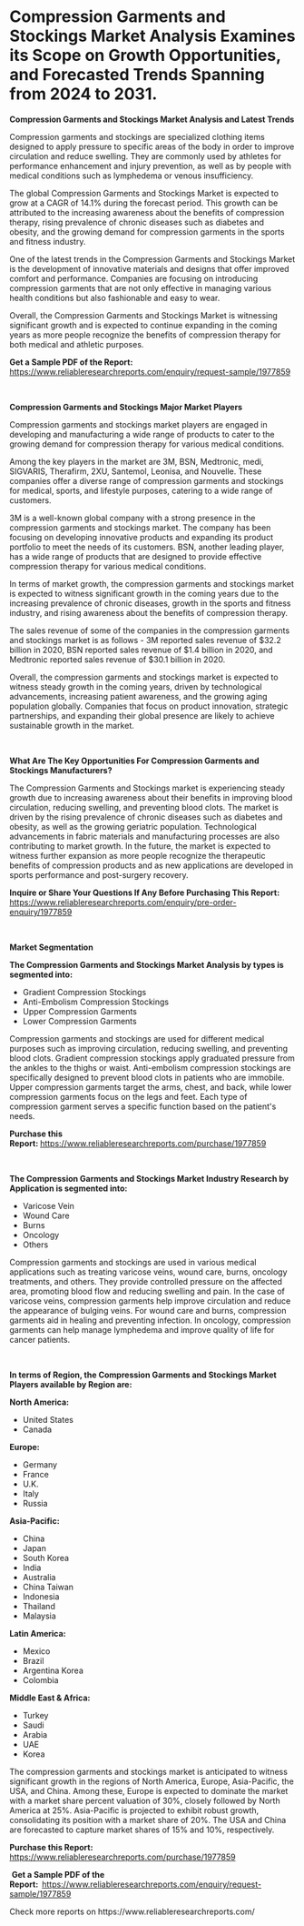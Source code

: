<p><h1>Compression Garments and Stockings Market Analysis Examines its Scope on Growth Opportunities, and Forecasted Trends Spanning from 2024 to 2031.</h1></p><p><strong>Compression Garments and Stockings Market Analysis and Latest Trends</strong></p>
<p><p>Compression garments and stockings are specialized clothing items designed to apply pressure to specific areas of the body in order to improve circulation and reduce swelling. They are commonly used by athletes for performance enhancement and injury prevention, as well as by people with medical conditions such as lymphedema or venous insufficiency.</p><p>The global Compression Garments and Stockings Market is expected to grow at a CAGR of 14.1% during the forecast period. This growth can be attributed to the increasing awareness about the benefits of compression therapy, rising prevalence of chronic diseases such as diabetes and obesity, and the growing demand for compression garments in the sports and fitness industry.</p><p>One of the latest trends in the Compression Garments and Stockings Market is the development of innovative materials and designs that offer improved comfort and performance. Companies are focusing on introducing compression garments that are not only effective in managing various health conditions but also fashionable and easy to wear.</p><p>Overall, the Compression Garments and Stockings Market is witnessing significant growth and is expected to continue expanding in the coming years as more people recognize the benefits of compression therapy for both medical and athletic purposes.</p></p>
<p><strong>Get a Sample PDF of the Report:&nbsp;</strong> <a href="https://www.reliableresearchreports.com/enquiry/request-sample/1977859">https://www.reliableresearchreports.com/enquiry/request-sample/1977859</a></p>
<p>&nbsp;</p>
<p><strong>Compression Garments and Stockings Major Market Players</strong></p>
<p><p>Compression garments and stockings market players are engaged in developing and manufacturing a wide range of products to cater to the growing demand for compression therapy for various medical conditions.</p><p>Among the key players in the market are 3M, BSN, Medtronic, medi, SIGVARIS, Therafirm, 2XU, Santemol, Leonisa, and Nouvelle. These companies offer a diverse range of compression garments and stockings for medical, sports, and lifestyle purposes, catering to a wide range of customers.</p><p>3M is a well-known global company with a strong presence in the compression garments and stockings market. The company has been focusing on developing innovative products and expanding its product portfolio to meet the needs of its customers. BSN, another leading player, has a wide range of products that are designed to provide effective compression therapy for various medical conditions.</p><p>In terms of market growth, the compression garments and stockings market is expected to witness significant growth in the coming years due to the increasing prevalence of chronic diseases, growth in the sports and fitness industry, and rising awareness about the benefits of compression therapy.</p><p>The sales revenue of some of the companies in the compression garments and stockings market is as follows - 3M reported sales revenue of $32.2 billion in 2020, BSN reported sales revenue of $1.4 billion in 2020, and Medtronic reported sales revenue of $30.1 billion in 2020.</p><p>Overall, the compression garments and stockings market is expected to witness steady growth in the coming years, driven by technological advancements, increasing patient awareness, and the growing aging population globally. Companies that focus on product innovation, strategic partnerships, and expanding their global presence are likely to achieve sustainable growth in the market.</p></p>
<p>&nbsp;</p>
<p><strong>What Are The Key Opportunities For Compression Garments and Stockings Manufacturers?</strong></p>
<p><p>The Compression Garments and Stockings market is experiencing steady growth due to increasing awareness about their benefits in improving blood circulation, reducing swelling, and preventing blood clots. The market is driven by the rising prevalence of chronic diseases such as diabetes and obesity, as well as the growing geriatric population. Technological advancements in fabric materials and manufacturing processes are also contributing to market growth. In the future, the market is expected to witness further expansion as more people recognize the therapeutic benefits of compression products and as new applications are developed in sports performance and post-surgery recovery.</p></p>
<p><strong>Inquire or Share Your Questions If Any Before Purchasing This Report:</strong> <a href="https://www.reliableresearchreports.com/enquiry/pre-order-enquiry/1977859">https://www.reliableresearchreports.com/enquiry/pre-order-enquiry/1977859</a></p>
<p>&nbsp;</p>
<p><strong>Market Segmentation</strong></p>
<p><strong>The Compression Garments and Stockings Market Analysis by types is segmented into:</strong></p>
<p><ul><li>Gradient Compression Stockings</li><li>Anti-Embolism Compression Stockings</li><li>Upper Compression Garments</li><li>Lower Compression Garments</li></ul></p>
<p><p>Compression garments and stockings are used for different medical purposes such as improving circulation, reducing swelling, and preventing blood clots. Gradient compression stockings apply graduated pressure from the ankles to the thighs or waist. Anti-embolism compression stockings are specifically designed to prevent blood clots in patients who are immobile. Upper compression garments target the arms, chest, and back, while lower compression garments focus on the legs and feet. Each type of compression garment serves a specific function based on the patient's needs.</p></p>
<p><strong>Purchase this Report:&nbsp;</strong><a href="https://www.reliableresearchreports.com/purchase/1977859">https://www.reliableresearchreports.com/purchase/1977859</a></p>
<p>&nbsp;</p>
<p><strong>The Compression Garments and Stockings Market Industry Research by Application is segmented into:</strong></p>
<p><ul><li>Varicose Vein</li><li>Wound Care</li><li>Burns</li><li>Oncology</li><li>Others</li></ul></p>
<p><p>Compression garments and stockings are used in various medical applications such as treating varicose veins, wound care, burns, oncology treatments, and others. They provide controlled pressure on the affected area, promoting blood flow and reducing swelling and pain. In the case of varicose veins, compression garments help improve circulation and reduce the appearance of bulging veins. For wound care and burns, compression garments aid in healing and preventing infection. In oncology, compression garments can help manage lymphedema and improve quality of life for cancer patients.</p></p>
<p>&nbsp;</p>
<p><strong>In terms of Region, the Compression Garments and Stockings Market Players available by Region are:</strong></p>
<p>
    <p> <strong> North America: </strong>
        <ul>
            <li>United States</li>
            <li>Canada</li>
        </ul>
        </p> 
    <p> <strong> Europe: </strong>
        <ul>
            <li>Germany</li>
            <li>France</li>
            <li>U.K.</li>
            <li>Italy</li>
            <li>Russia</li>
        </ul>
        </p> 
    <p> <strong> Asia-Pacific: </strong>
        <ul>
            <li>China</li>
            <li>Japan</li>
            <li>South Korea</li>
            <li>India</li>
            <li>Australia</li>
            <li>China Taiwan</li>
            <li>Indonesia</li>
            <li>Thailand</li>
            <li>Malaysia</li>
        </ul>
        </p> 
    <p> <strong> Latin America: </strong>
        <ul>
            <li>Mexico</li>
            <li>Brazil</li>
            <li>Argentina Korea</li>
            <li>Colombia</li>
        </ul>
        </p> 
    <p> <strong> Middle East & Africa: </strong>
        <ul>
            <li>Turkey</li>
            <li>Saudi</li>
            <li>Arabia</li>
            <li>UAE</li>
            <li>Korea</li>
        </ul>
    </p>
    </p>
<p><p>The compression garments and stockings market is anticipated to witness significant growth in the regions of North America, Europe, Asia-Pacific, the USA, and China. Among these, Europe is expected to dominate the market with a market share percent valuation of 30%, closely followed by North America at 25%. Asia-Pacific is projected to exhibit robust growth, consolidating its position with a market share of 20%. The USA and China are forecasted to capture market shares of 15% and 10%, respectively.</p></p>
<p><strong>Purchase this Report: </strong><a href="https://www.reliableresearchreports.com/purchase/1977859">https://www.reliableresearchreports.com/purchase/1977859</a></p>
<p>&nbsp;<strong>Get a Sample PDF of the Report:&nbsp;&nbsp;</strong><a href="https://www.reliableresearchreports.com/enquiry/request-sample/1977859">https://www.reliableresearchreports.com/enquiry/request-sample/1977859</a></p>
<p><strong></strong></p>
<p>Check more reports on https://www.reliableresearchreports.com/</p>